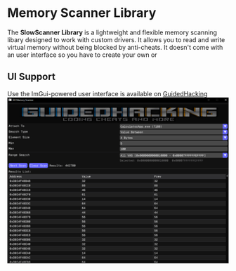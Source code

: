 # Memory Scanner Library

The **SlowScanner Library** is a lightweight and flexible memory scanning libary designed to work with custom drivers. It allows you to read and write virtual memory without being blocked by anti-cheats. It doesn't come with an user interface so you have to create your own or

## UI Support

Use the ImGui-powered user interface is available on [GuidedHacking](https://guidedhacking.com)
![Alt Text](GHScanner.png)
